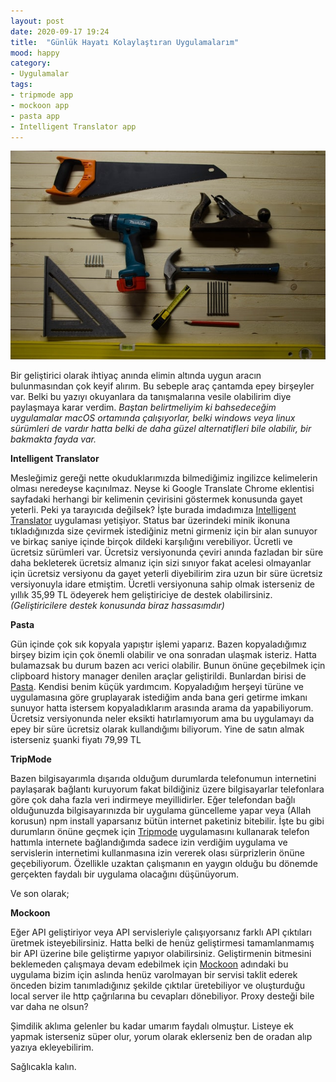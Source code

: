 ```yaml
---
layout: post
date: 2020-09-17 19:24
title:  "Günlük Hayatı Kolaylaştıran Uygulamalarım"
mood: happy
category: 
- Uygulamalar
tags:
- tripmode app
- mockoon app
- pasta app
- Intelligent Translator app
---
```

![<span>Photo by <a href="https://unsplash.com/@eugen1980?utm_source=unsplash&amp;utm_medium=referral&amp;utm_content=creditCopyText">Eugen Str</a> on <a href="https://unsplash.com/s/photos/tools?utm_source=unsplash&amp;utm_medium=referral&amp;utm_content=creditCopyText">Unsplash</a></span>](https://github.com/inarli/inarli.github.io/blob/master/assets/img/eugen-str-CrhsIRY3JWY-unsplash%20(1).jpg)

Bir geliştirici olarak ihtiyaç anında elimin altında uygun aracın bulunmasından çok keyif alırım. Bu sebeple araç çantamda epey birşeyler var. Belki bu yazıyı okuyanlara da tanışmalarına vesile olabilirim diye paylaşmaya karar verdim. *Baştan belirtmeliyim ki bahsedeceğim uygulamalar macOS ortamında çalışıyorlar, belki windows veya linux sürümleri de vardır hatta belki de daha güzel alternatifleri bile olabilir, bir bakmakta fayda var.*
<!--more-->
**Intelligent Translator**

Mesleğimiz gereği nette okuduklarımızda bilmediğimiz ingilizce kelimelerin olması neredeyse kaçınılmaz. Neyse ki Google Translate Chrome eklentisi sayfadaki herhangi bir kelimenin çevirisini göstermek konusunda gayet yeterli. Peki ya tarayıcıda değilsek? İşte burada imdadımıza [Intelligent Translator](https://apps.apple.com/us/app/intelligent-translator/id1217010477?mt=12) uygulaması yetişiyor. Status bar üzerindeki minik ikonuna tıkladığınızda size çevirmek istediğiniz metni girmeniz için bir alan sunuyor ve birkaç saniye içinde birçok dildeki karşılığını verebiliyor. Ücretli ve ücretsiz sürümleri var. Ücretsiz versiyonunda çeviri anında fazladan bir süre daha bekleterek ücretsiz almanız için sizi sınıyor fakat acelesi olmayanlar için ücretsiz versiyonu da gayet yeterli diyebilirim zira uzun bir süre ücretsiz versiyonuyla idare etmiştim. Ücretli versiyonuna sahip olmak isterseniz de yıllık 35,99 TL ödeyerek hem geliştiriciye de destek olabilirsiniz. *(Geliştiricilere destek konusunda biraz hassasımdır)*

**Pasta**

Gün içinde çok sık kopyala yapıştır işlemi yaparız. Bazen kopyaladığımız birşey bizim için çok önemli olabilir ve ona sonradan ulaşmak isteriz. Hatta bulamazsak bu durum bazen acı verici olabilir. Bunun önüne geçebilmek için clipboard history manager denilen araçlar geliştirildi. Bunlardan birisi de [Pasta](https://getpasta.com/).
Kendisi benim küçük yardımcım. Kopyaladığım herşeyi türüne ve uygulamasına göre gruplayarak istediğim anda bana geri getirme imkanı sunuyor hatta istersem kopyaladıklarım arasında arama da yapabiliyorum. Ücretsiz versiyonunda neler eksikti hatırlamıyorum ama bu uygulamayı da epey bir süre ücretsiz olarak kullandığımı biliyorum. Yine de satın almak isterseniz şuanki fiyatı 79,99 TL

**TripMode**

Bazen bilgisayarımla dışarıda olduğum durumlarda telefonumun internetini paylaşarak bağlantı kuruyorum fakat bildiğiniz üzere bilgisayarlar telefonlara göre çok daha fazla veri indirmeye meyillidirler. Eğer telefondan bağlı olduğunuzda bilgisayarınızda bir uygulama güncelleme yapar veya (Allah korusun) npm install yaparsanız bütün internet paketiniz bitebilir. İşte bu gibi durumların önüne geçmek için [Tripmode](https://www.tripmode.ch/) uygulamasını kullanarak telefon hattımla internete bağlandığımda sadece izin verdiğim uygulama ve servislerin internetimi kullanmasına izin vererek olası sürprizlerin önüne geçebiliyorum. Özellikle uzaktan çalışmanın en yaygın olduğu bu dönemde gerçekten faydalı bir uygulama olacağını düşünüyorum.

Ve son olarak;

**Mockoon**

Eğer API geliştiriyor veya API servisleriyle çalışıyorsanız farklı API çıktıları üretmek isteyebilirsiniz. Hatta belki de henüz geliştirmesi tamamlanmamış bir API üzerine bile geliştirme yapıyor olabilirsiniz. Geliştirmenin bitmesini beklemeden çalışmaya devam edebilmek için [Mockoon](https://mockoon.com/) adındaki bu uygulama bizim için aslında henüz varolmayan bir servisi taklit ederek önceden bizim tanımladığınız şekilde çıktılar üretebiliyor ve oluşturduğu local server ile http çağrılarına bu cevapları dönebiliyor. Proxy desteği bile var daha ne olsun?

Şimdilik aklıma gelenler bu kadar umarım faydalı olmuştur. Listeye ek yapmak isterseniz süper olur, yorum olarak eklerseniz ben de oradan alıp yazıya ekleyebilirim.

Sağlıcakla kalın.








